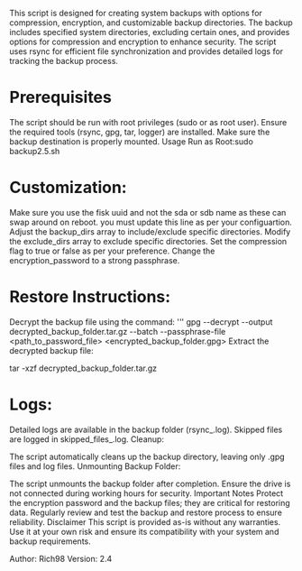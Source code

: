 This script is designed for creating system backups with options for compression, encryption, and customizable backup directories. The backup includes specified system directories, excluding certain ones, and provides options for compression and encryption to enhance security. The script uses rsync for efficient file synchronization and provides detailed logs for tracking the backup process.

# Prerequisites

The script should be run with root privileges (sudo or as root user).
Ensure the required tools (rsync, gpg, tar, logger) are installed.
Make sure the backup destination is properly mounted.
Usage
Run as Root:sudo backup2.5.sh

# Customization:
Make sure you use the fisk uuid and not the sda or sdb name as these can swap around on reboot. you must update
this line as per your configuartion.
Adjust the backup_dirs array to include/exclude specific directories.
Modify the exclude_dirs array to exclude specific directories.
Set the compression flag to true or false as per your preference.
Change the encryption_password to a strong passphrase.

# Restore Instructions:

Decrypt the backup file using the command:
'''
gpg --decrypt --output decrypted_backup_folder.tar.gz --batch --passphrase-file <path_to_password_file> <encrypted_backup_folder.gpg>
Extract the decrypted backup file:

tar -xzf decrypted_backup_folder.tar.gz

# Logs:

Detailed logs are available in the backup folder (rsync_<timestamp>.log).
Skipped files are logged in skipped_files_<timestamp>.log.
Cleanup:

The script automatically cleans up the backup directory, leaving only .gpg files and log files.
Unmounting Backup Folder:

The script unmounts the backup folder after completion. Ensure the drive is not connected during working hours for security.
Important Notes
Protect the encryption password and the backup files; they are critical for restoring data.
Regularly review and test the backup and restore process to ensure reliability.
Disclaimer
This script is provided as-is without any warranties. Use it at your own risk and ensure its compatibility with your system and backup requirements.

Author: Rich98
Version: 2.4
